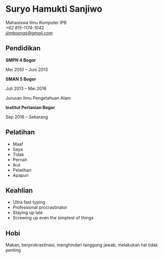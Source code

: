 # Suryo Hamukti Sanjiwo
Mahasiswa Ilmu Komputer IPB  
*+62 815-1174-1042*  
*jjimboengs@gmail.com*  

## Pendidikan
**SMPN 4 Bogor**

Mei 2010 – Juni 2013

**SMAN 5 Bogor**

Juli 2013 – Mei 2016

Jurusan Ilmu Pengetahuan Alam

**Institut Pertanian Bogor**

Sep 2016 – Sekarang

## Pelatihan
- Maaf
- Saya
- Tidak
- Pernah
- Ikut
- Pelatihan
- Apapun

## Keahlian
- Ultra fast typing
- Professional procrastinator
- Staying up late
- Screwing up even the simplest of things

## Hobi
Makan, berprokrastinasi, menghindari tanggung jawab, melakukan hal tidak penting
